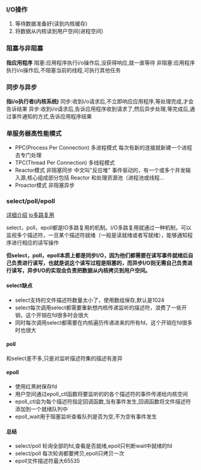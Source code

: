 ### I/O操作
1. 等待数据准备好(读到内核缓存)
2. 将数据从内核读到用户空间(进程空间)

### 阻塞与非阻塞
**指应用程序**
阻塞:应用程序执行i/o操作后,没获得响应,就一直等待
非阻塞:应用程序执行i/o操作后,不阻塞当前的线程,可执行其他任务

### 同步与异步
**指i/o执行者(内核系统)**
同步:收到i/o请求后,不立即响应应用程序,等处理完成,才会告诉结果
异步:收到i/o请求后,告诉应用程序收到请求了,然后异步处理,等完成后,通过事件通知的方式,告诉应用程序结果

### 单服务器高性能模式

- PPC(Process Per Connection) 多进程模式 每次有新的连接就新建一个进程去专门处理
- TPC(Thread Per Connection) 多线程模式
- Reactor模式 非阻塞同步  中文叫"反应堆" 事件驱动的，有一个或多个并发输入源,核心组成部分包括 Reactor 和处理资源池（进程池或线程...
- Proactor模式 非阻塞异步
  

### select/poll/epoll

[详细介绍](https://www.cnblogs.com/creazylinux/p/7364685.html)
[io多路复用](https://blog.csdn.net/snoweaglelord/article/details/99681179)

select，poll，epoll都是IO多路复用的机制。I/O多路复用就通过一种机制，可以监视多个描述符，一旦某个描述符就绪（一般是读就绪或者写就绪），能够通知程序进行相应的读写操作

**但select，poll，epoll本质上都是同步I/O，因为他们都需要在读写事件就绪后自己负责进行读写，也就是说这个读写过程是阻塞的，而异步I/O则无需自己负责进行读写，异步I/O的实现会负责把数据从内核拷贝到用户空间。**

#### select缺点

- select支持的文件描述符数量太小了，使用数组保存,默认是1024
- select每次调用select都需要重新想内核传递监听的描述符，浪费了一些开销，这个开销在fd很多时会很大
- 同时每次调用select都需要在内核遍历传递进来的所有fd，这个开销在fd很多时也很大

#### poll

和select差不多,只是对监听描述符集的描述有差异

#### epoll
- 使用红黑树保存fd
- 用户空间通过epoll_ctl函数将要监听的的各个描述符的事件传递给内核空间
- epoll_ctl会为每个描述符指定回调函数,当有事件发生,回调函数将文件描述符添加到一个就绪队列中
- epoll_wait用于阻塞监听查看队列是否为空,不为空有事件发生

#### 总结

- select/poll 轮询全部的fd,查看是否就绪,epoll只判断wait中就绪的fd
- select/poll 每次轮询都要拷贝,epoll只拷贝一次
- epoll文件描述符最大65535




